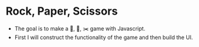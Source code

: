 # Rock, Paper, Scissors
* The goal is to make a :moyai:, :page_facing_up:, :scissors: game with Javascript.
* First I will construct the functionality of the game and then build the UI.